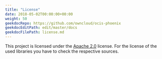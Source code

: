 ```yaml
---
title: "License"
date: 2018-05-02T00:00:00+00:00
weight: 50
geekdocRepo: https://github.com/owncloud/ocis-phoenix
geekdocEditPath: edit/master/docs
geekdocFilePath: license.md
---
```


This project is licensed under the [Apache 2.0](https://github.com/owncloud/ocis-phoenix/blob/master/LICENSE) license. For the license of the used libraries you have to check the respective sources.
